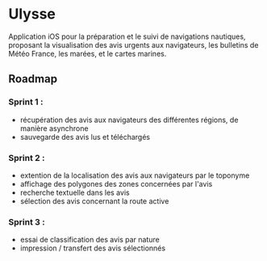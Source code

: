 # Ulysse

Application iOS pour la préparation et le suivi de navigations nautiques, proposant la visualisation des avis urgents aux navigateurs, les bulletins de Météo France, les marées, et le cartes marines.

## Roadmap

### Sprint 1 :
- récupération des avis aux navigateurs des différentes régions, de manière asynchrone
- sauvegarde des avis lus et téléchargés


### Sprint 2 : 
- extention de la localisation des avis aux navigateurs par le toponyme
- affichage des polygones des zones concernées par l'avis
- recherche textuelle dans les avis
- sélection des avis concernant la route active

### Sprint 3 : 
- essai de classification des avis par nature
- impression / transfert des avis sélectionnés

